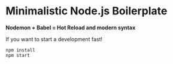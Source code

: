 # Minimalistic Node.js Boilerplate
**Nodemon + Babel = Hot Reload and modern syntax**

If you want to start a development fast!

```
npm install
npm start
```